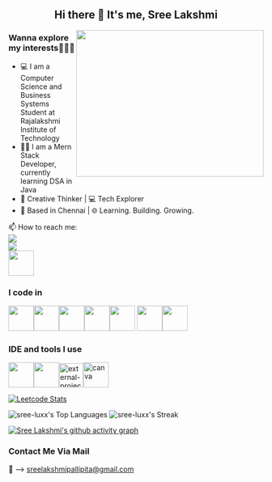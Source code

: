<center><h2> Hi there 👋 It's me, Sree Lakshmi</h2></center>

<img align="right" width="370" height="290" src="https://media0.giphy.com/media/v1.Y2lkPTc5MGI3NjExbWliZ3U4cjBsYjYzMWUzOGdiODNvMzVpY2s2czAxbXEzbG5jaHFhOSZlcD12MV9pbnRlcm5hbF9naWZfYnlfaWQmY3Q9Zw/8bE0EERrvXkq5S9BCa/giphy.gif">

 ### Wanna explore my interests🏃‍♀️‍➡️
 
- 💻 I am a Computer Science and Business Systems Student at Rajalakshmi Institute of Technology
- 👩‍🎓 I am a Mern Stack Developer, currently learning DSA in Java
- 🎨 Creative Thinker | 💻 Tech Explorer  
- 📍 Based in Chennai | 🌐 Learning. Building. Growing.
  
📫 How to reach me:
  <br/>[<img src="https://img.shields.io/badge/LinkedIn-0077B5?style=for-the-badge&logo=linkedin&logoColor=white" />](https://www.linkedin.com/in/sree-luxxsh/)<br/> [<img src="https://img.shields.io/badge/instagram-d62976?style=for-the-badge&logo=instagram&logoColor=white" />](https://www.instagram.com/sree_luxxsh/)<br/>[<img height="50" width="50" src="https://img.shields.io/badge/Quora-%23B92B27.svg?&style=for-the-badge&logo=Quora&logoColor=white"/>](https://www.quora.com/profile/Sree-2049)

 ### I code in
 
<img height="50" width="50" src="https://img.icons8.com/color/48/000000/python.png" /><img height="50" width="50" src="https://img.icons8.com/color/48/000000/java-coffee-cup-logo.png" /><img height="50" width="50" src="https://img.icons8.com/color/48/000000/html-5.png" /><img height="50" width="50" src="https://img.icons8.com/color/48/000000/react-native.png"/><img height="50" width="50" src="https://img.icons8.com/color/48/000000/css3.png" /> <img height="50" width="50" src="https://img.icons8.com/color/48/000000/javascript.png"/><img height="50" width="50" src="https://img.icons8.com/color/48/000000/mongodb.png"/>

### IDE and tools I use

<img height="50" width="50" src="https://img.icons8.com/color/48/000000/visual-studio-code-2019.png"/><img height="50" src="https://img.icons8.com/officel/480/null/java-eclipse.png"/><img width="48" height="48" src="https://img.icons8.com/external-tal-revivo-shadow-tal-revivo/48/external-project-jupyter-a-nonprofit-organization-created-to-open-source-software-logo-shadow-tal-revivo.png" alt="external-project-jupyter-a-nonprofit-organization-created-to-open-source-software-logo-shadow-tal-revivo"/><img width="50" height="50" src="https://img.icons8.com/fluency/50/canva.png" alt="canva"/>

[![Leetcode Stats](https://leetcard.jacoblin.cool/Sreelakshmi10?theme=dark&font=Rokkitt)](https://leetcode.com/u/Sreelakshmi10/)

![sree-luxx's Top Languages](https://github-readme-stats.vercel.app/api/top-langs/?username=sree-luxx&theme=outrun&show_icons=true&hide_border=false&layout=compact)
![sree-luxx's Streak](https://github-readme-streak-stats.herokuapp.com/?user=sree-luxx&theme=outrun&hide_border=false)

[![Sree Lakshmi's github activity graph](https://github-readme-activity-graph.vercel.app/graph?username=sree-luxx&bg_color=0d0d0d&color=f3f1f3&line=4c9e65&point=f1eaea&area=true&hide_border=true)](https://github.com/ashutosh00710/github-readme-activity-graph)

### Contact Me Via Mail
💌 --> sreelakshmipallipita@gmail.com
